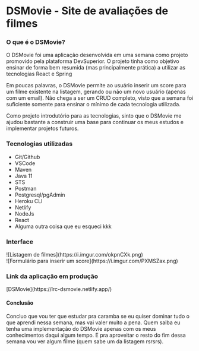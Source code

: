<h1>DSMovie - Site de avaliações de filmes</h1>
<h3>O que é o DSMovie?</h3>
<p>O DSMovie foi uma aplicação desenvolvida em uma semana como projeto promovido pela plataforma DevSuperior. O projeto tinha como objetivo ensinar de forma bem resumida (mas principalmente prática) a utilizar as tecnologias React e Spring</p>
<p>Em poucas palavras, o DSMovie permite ao usuário inserir um score para um filme existente na listagem, gerando ou não um novo usuário (apenas com um email). Não chega a ser um CRUD completo, visto que a semana foi suficiente somente para ensinar o mínimo de cada tecnologia utilizada.</p>
<p>Como projeto introdutório para as tecnologias, sinto que o DSMovie me ajudou bastante a construir uma base para continuar os meus estudos e implementar projetos futuros.</p>
<h3>Tecnologias utilizadas</h3>

 - Git/Github
 - VSCode
 - Maven
 - Java 11
 - STS
 - Postman
 - Postgresql/pgAdmin
 - Heroku CLI
 - Netlify
 - NodeJs
 - React
 - Alguma outra coisa que eu esqueci kkk

<h3>Interface</h3>
![Listagem de filmes](https://i.imgur.com/okpnCXk.png)
<br>
![Formulário para inserir um score](https://i.imgur.com/PXMSZax.png)
<h3>Link da aplicação em produção</h3>
[DSMovie](https://lrc-dsmovie.netlify.app/)

<h4>Conclusão</h4>
<p>Concluo que vou ter que estudar pra caramba se eu quiser dominar tudo o que aprendi nessa semana, mas vai valer muito a pena. Quem saiba eu tenha uma implementação do DSMovie apenas com os meus conhecimentos daqui algum tempo. E pra aproveitar o resto do fim dessa semana vou ver algum filme (quem sabe um da listagem rsrsrs).</p>
